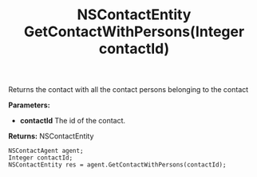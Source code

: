 ﻿---
uid: crmscript_ref_NSContactAgent_GetContactWithPersons
title: NSContactEntity GetContactWithPersons(Integer contactId)
intellisense: NSContactAgent.GetContactWithPersons
keywords: NSContactAgent, GetContactWithPersons
so.topic: reference
---

Returns the contact with all the contact persons belonging to the contact

**Parameters:**
 - **contactId** The id of the contact.

**Returns:** NSContactEntity

```crmscript
NSContactAgent agent;
Integer contactId;
NSContactEntity res = agent.GetContactWithPersons(contactId);
```

